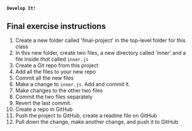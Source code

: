 #### `Develop It!`
##  Final exercise instructions
<!-- .element style="font-size: 95%" -->

1. Create a new folder called 'final-project' in the top-level folder for this class
2. In this new folder, create two files, a new directory called 'inner' and a file inside *that* called `inner.js`
3. Create a Git repo from this project
4. Add all the files to your new repo
5. Commit all the new files
6. Make a change to `inner.js`. Add and commit it.
7. Make changes to the other two files
8. Commit the two files separately
9. Revert the last commit.
10. Create a repo in GitHub
11. Push the project to GitHub, create a readme file on GitHub
12. Pull down the change, make another change, and push it to GitHub

<!-- .element style="font-size: 80%" -->
